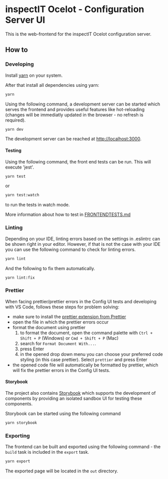 # inspectIT Ocelot - Configuration Server UI

This is the web-frontend for the inspectIT Ocelot configuration server.

## How to

### Developing

Install [yarn](https://yarnpkg.com) on your system.

After that install all dependencies using yarn:
```bash
yarn
```

Using the following command, a development server can be started which serves the frontend and provides useful features like hot-reloading (changes will be immediatly updated in the browser - no refresh is required).
```bash
yarn dev
```

The development server can be reached at [http://localhost:3000](http://localhost:3000).

#### Testing

Using the following command, the front end tests can be run. This will execute 'jest'.

```bash
yarn test
```

or 

```bash
yarn test:watch
```

to run the tests in watch mode.

More information about how to test in [FRONTENDTESTS.md](FRONTENDTESTS.md)

### Linting

Depending on your IDE, linting errors based on the settings in .eslintrc can be shown right in your editor.
However, if that is not the case with your IDE you can use the following command to check for linting errors.
```bash
yarn lint
```

And the following to fix them automatically.
```bash
yarn lint:fix
```

### Prettier

When facing prettier/prettier errors in the Config UI tests and developing with VS Code, follows these steps for problem solving:

* make sure to install the [prettier extension from Prettier](https://marketplace.visualstudio.com/items?itemName=esbenp.prettier-vscode)
* open the file in which the prettier errors occur 
* format the document using prettier
  1. to format the document, open the command palette with `Ctrl + Shift + P` (Windows) or `Cmd + Shift + P` (Mac) 
  2. search for `Format Document With...`. 
  3. press Enter
  4. in the opened drop down menu you can choose your preferred code styling (in this case prettier). Select `prettier` and press Enter
* the opened code file will automatically be formatted by prettier, which will fix the prettier errors in the Config UI tests.

#### Storybook

The project also contains [Storybook](https://storybook.js.org/) which supports the development of components by providing an isolated sandbox UI for testing these components.

Storybook can be started using the following command
```bash
yarn storybook
```

### Exporting

The frontend can be built and exported using the following command - the `build` task is included in the `export` task.

```bash
yarn export
```

The exported page will be located in the `out` directory.
